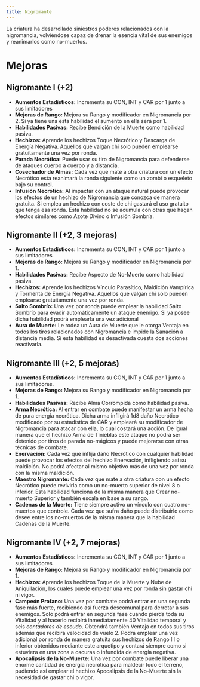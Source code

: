 ```yaml
---
title: Nigromante
---
```


La criatura ha desarrollado siniestros poderes relacionados con la nigromancia, volviéndose capaz de drenar la esencia vital de sus enemigos y reanimarlos como no-muertos.

# Mejoras

## Nigromante I (+2)

- **Aumentos Estadísticos:** Incrementa su CON, INT y CAR por 1 junto a sus limitadores
- **Mejoras de Rango:** Mejora su Rango y modificador en Nigromancia por 2. Si ya tiene una esta habilidad el aumento en ella será por 1. 
- **Habilidades Pasivas:** Recibe Bendición de la Muerte como habilidad pasiva.
- **Hechizos:** Aprende los hechizos Toque Necrótico y Descarga de Energía Negativa. Aquellos que valgan chi solo pueden emplearse gratuitamente una vez por ronda.
- **Parada Necrótica:** Puede usar su tiro de Nigromancia para defenderse de ataques cuerpo a cuerpo y a distancia.
- **Cosechador de Almas:** Cada vez que mate a otra criatura con un efecto Necrótico esta reanimará la ronda siguiente como un zombi o esqueleto bajo su control.
- **Infusión Necrótica:** Al impactar con un ataque natural puede provocar los efectos de un hechizo de Nigromancia que conozca de manera gratuita. Si emplea un hechizo con coste de chi gastará el uso gratuito que tenga esa ronda. Esta habilidad no se acumula con otras que hagan efectos similares como Azote Divino o Infusión Sombría.

## Nigromante II (+2, 3 mejoras)

- **Aumentos Estadísticos:** Incrementa su CON, INT y CAR por 1 junto a sus limitadores
- **Mejoras de Rango:** Mejora su Rango y modificador en Nigromancia por 1. 
- **Habilidades Pasivas:** Recibe Aspecto de No-Muerto como habilidad pasiva.
- **Hechizos:** Aprende los hechizos Vínculo Parasítico, Maldición Vampírica y Tormenta de Energía Negativa. Aquellos que valgan chi solo pueden emplearse gratuitamente una vez por ronda.
- **Salto Sombrío:** Una vez por ronda puede emplear la habilidad Salto Sombrío para evadir automáticamente un ataque enemigo. Si ya posee dicha habilidad podrá emplearla una vez adicional
- **Aura de Muerte:** Le rodea un Aura de Muerte que le otorga Ventaja en todos los tiros relacionados con Nigromancia e impide la Sanación a distancia media. Si esta habilidad es desactivada cuesta dos acciones reactivarla.

## Nigromante III (+2, 5 mejoras)

- **Aumentos Estadísticos:** Incrementa su CON, INT y CAR por 1 junto a sus limitadores. 
- **Mejoras de Rango:** Mejora su Rango y modificador en Nigromancia por 1. 
- **Habilidades Pasivas:** Recibe Alma Corrompida como habilidad pasiva.
- **Arma Necrótica:** Al entrar en combate puede manifestar un arma hecha de pura energía necrótica. Dicha arma infligirá 1d8 daño Necrótico modificado por su estadística de CAR y empleará su modificador de Nigromancia para atacar con ella, lo cual costará una acción. De igual manera que el hechizo Arma de Tinieblas este ataque no podrá ser detenido por tiros de parada no-mágicos y puede mejorarse con otras técnicas de combate.
- **Enervación:** Cada vez que inflija daño Necrótico con cualquier habilidad puede provocar los efectos del hechizo Enervación, infligiendo así su maldición. No podrá afectar al mismo objetivo más de una vez por ronda con la misma maldición.
- **Maestro Nigromante:** Cada vez que mate a otra criatura con un efecto Necrótico puede revivirla como un no-muerto superior de nivel 8 o inferior. Esta habilidad funciona de la misma manera que Crear no-muerto Superior y también escala en base a su rango.
- **Cadenas de la Muerte:** Tiene siempre activo un vínculo con cuatro no-muertos que controle. Cada vez que sufra daño puede distribuirlo como desee entre los no-muertos de la misma manera que la habilidad Cadenas de la Muerte. 

## Nigromante IV (+2, 7 mejoras)

- **Aumentos Estadísticos:** Incrementa su CON, INT y CAR por 1 junto a sus limitadores
- **Mejoras de Rango:** Mejora su Rango y modificador en Nigromancia por 1. 
- **Hechizos:** Aprende los hechizos Toque de la Muerte y Nube de Aniquilación, los cuales puede emplear una vez por ronda sin gastar chi ni vigor.
- **Campeón Profano:** Una vez por combate podrá entrar en una segunda fase más fuerte, recibiendo así fuerza descomunal para derrotar a sus enemigos. Solo podrá entrar en segunda fase cuando pierda toda su Vitalidad y al hacerlo recibirá inmediatamente 40 Vitalidad temporal y seis *contadores de escudo*. Obtendrá también Ventaja en todos sus tiros además que recibirá velocidad de vuelo 2. Podrá emplear una vez adicional por ronda de manera gratuita sus hechizos de Rango III o inferior obtenidos mediante este arquetipo y contará siempre como si estuviera en una zona a oscuras o infundida de energía negativa.
- **Apocalipsis de la No-Muerte:** Una vez por combate puede liberar una enorme cantidad de energía necrótica para maldecir todo el terreno, pudiendo así emplear el hechizo Apocalipsis de la No-Muerte sin la necesidad de gastar chi o vigor. 
